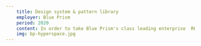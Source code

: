 ```yaml
---
    title: Design system & pattern library
    employer: Blue Prism
    period: 2020
    content: In order to take Blue Prism's class leading enterprise  RPA software from the Windows desktop to the cloud we created the Hyperspace design system to facilitate Blue Prism's roadmap. A full featured design system and component / pattern library designed from scratch using Sketch and Figma, prototyped in Framer and built in React using the Storybook platform. It is packaged as a lerna monorepo. I was responsible for aspects of the whole system; from design, through documentation, code, testing, packaging, CI and deployment. V1 of Hyperspace was released in August 2020.
    img: bp-hyperspace.jpg
---
```

